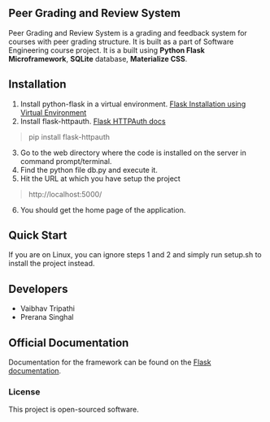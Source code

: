 ## Peer Grading and Review System

Peer Grading and Review System is a grading and feedback system for courses with peer grading structure. 
It is built as a part of Software Engineering course project. It is a built using **Python Flask Microframework**, **SQLite** database, **Materialize CSS**.

## Installation

1. Install python-flask in a virtual environment. [Flask Installation using Virtual Environment](http://flask.pocoo.org/docs/0.10/installation/)
2. Install flask-httpauth. [Flask HTTPAuth docs](https://flask-httpauth.readthedocs.org/en/latest/)
>  pip install flask-httpauth 
3. Go to the web directory where the code is installed on the server in command prompt/terminal. 
4. Find the python file db.py and execute it.
5. Hit the URL at which you have setup the project 
>  http://localhost:5000/
6. You should get the home page of the application.

## Quick Start

If you are on Linux, you can ignore steps 1 and 2 and simply run setup.sh to install the project instead.

## Developers

* Vaibhav Tripathi
* Prerana Singhal

## Official Documentation

Documentation for the framework can be found on the [Flask documentation](http://flask.pocoo.org/docs/0.10/).

### License

This project is open-sourced software.

